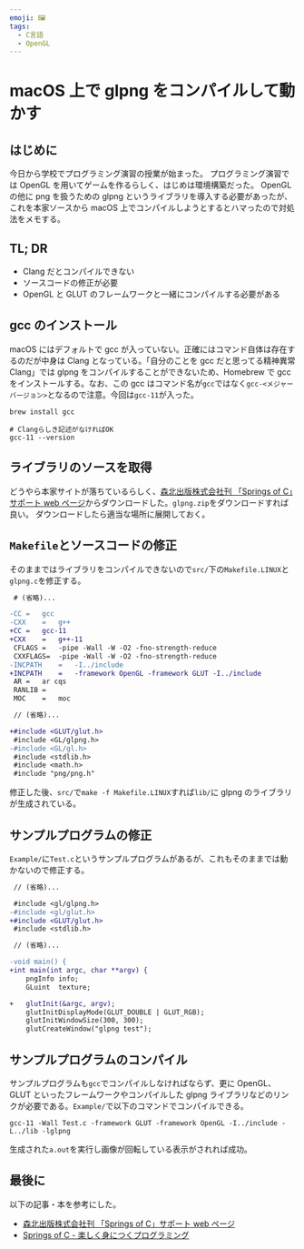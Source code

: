 ```yaml
---
emoji: 🖼️
tags:
  - C言語
  - OpenGL
---
```


# macOS 上で glpng をコンパイルして動かす

## はじめに

今日から学校でプログラミング演習の授業が始まった。
プログラミング演習では OpenGL を用いてゲームを作るらしく、はじめは環境構築だった。
OpenGL の他に png を扱うための glpng というライブラリを導入する必要があったが、これを本家ソースから macOS 上でコンパイルしようとするとハマったので対処法をメモする。

## TL; DR

- Clang だとコンパイルできない
- ソースコードの修正が必要
- OpenGL と GLUT のフレームワークと一緒にコンパイルする必要がある

## gcc のインストール

macOS にはデフォルトで gcc が入っていない。正確にはコマンド自体は存在するのだが中身は Clang となっている。「自分のことを gcc だと思ってる精神異常 Clang」では glpng をコンパイルすることができないため、Homebrew で gcc をインストールする。なお、この gcc はコマンド名が`gcc`ではなく`gcc-<メジャーバージョン>`となるので注意。今回は`gcc-11`が入った。

```shell
brew install gcc

# Clangらしき記述がなければOK
gcc-11 --version
```

## ライブラリのソースを取得

どうやら本家サイトが落ちているらしく、[森北出版株式会社刊 「Springs of C」サポート web ページ](http://teacher.nagano-nct.ac.jp/ito/Springs_of_C/)からダウンロードした。`glpng.zip`をダウンロードすれば良い。
ダウンロードしたら適当な場所に展開しておく。

## `Makefile`とソースコードの修正

そのままではライブラリをコンパイルできないので`src/`下の`Makefile.LINUX`と`glpng.c`を修正する。

```diff
 # (省略)...

-CC	=	gcc
-CXX	=	g++
+CC	=	gcc-11
+CXX	=	g++-11
 CFLAGS	=	-pipe -Wall -W -O2 -fno-strength-reduce
 CXXFLAGS=	-pipe -Wall -W -O2 -fno-strength-reduce
-INCPATH	=	-I../include
+INCPATH	=	-framework OpenGL -framework GLUT -I../include
 AR	=	ar cqs
 RANLIB	=
 MOC	=	moc
```

```diff
 // (省略)...

+#include <GLUT/glut.h>
 #include <GL/glpng.h>
-#include <GL/gl.h>
 #include <stdlib.h>
 #include <math.h>
 #include "png/png.h"
```

修正した後、`src/`で`make -f Makefile.LINUX`すれば`lib/`に glpng のライブラリが生成されている。

## サンプルプログラムの修正

`Example/`に`Test.c`というサンプルプログラムがあるが、これもそのままでは動かないので修正する。

```diff
 // (省略)...

 #include <gl/glpng.h>
-#include <gl/glut.h>
+#include <GLUT/glut.h>
 #include <stdlib.h>

 // (省略)...

-void main() {
+int main(int argc, char **argv) {
 	pngInfo info;
 	GLuint  texture;

+	glutInit(&argc, argv);
 	glutInitDisplayMode(GLUT_DOUBLE | GLUT_RGB);
 	glutInitWindowSize(300, 300);
 	glutCreateWindow("glpng test");
```

## サンプルプログラムのコンパイル

サンプルプログラムも`gcc`でコンパイルしなければならず、更に OpenGL、GLUT といったフレームワークやコンパイルした glpng ライブラリなどのリンクが必要である。`Example/`で以下のコマンドでコンパイルできる。

```shell
gcc-11 -Wall Test.c -framework GLUT -framework OpenGL -I../include -L../lib -lglpng
```

生成された`a.out`を実行し画像が回転している表示がされれば成功。

## 最後に

以下の記事・本を参考にした。

- [森北出版株式会社刊 「Springs of C」サポート web ページ](http://teacher.nagano-nct.ac.jp/ito/Springs_of_C/)
- [Springs of C - 楽しく身につくプログラミング](https://www.amazon.co.jp/dp/4627849516)
